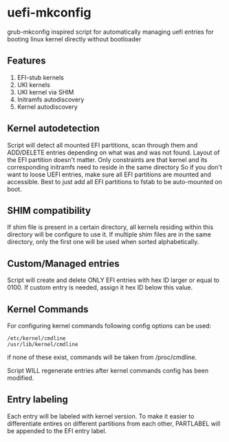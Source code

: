 # uefi-mkconfig
grub-mkconfig inspired script for automatically managing uefi entries for booting linux kernel directly without bootloader

## Features

1. EFI-stub kernels
2. UKI kernels
3. UKI kernel via SHIM
4. Initramfs autodiscovery
5. Kernel autodiscovery

## Kernel autodetection

Script will detect all mounted EFI partitions, scan through them and ADD/DELETE entries depending on what was and was not found.
Layout of the EFI partition doesn't matter. Only constraints are that kernel and its corresponding initramfs need to reside in the same directory
So if you don't want to loose UEFI entries, make sure all EFI partitions are mounted and accessible.
Best to just add all EFI partitions to fstab to be auto-mounted on boot.

## SHIM compatibility

If shim file is present in a certain directory, all kernels residing within this directory will be configure to use it.
If multiple shim files are in the same directory, only the first one will be used when sorted alphabetically.

## Custom/Managed entries

Script will create and delete ONLY EFI entries with hex ID larger or equal to 0100.
If custom entry is needed, assign it hex ID below this value.

## Kernel Commands

For configuring kernel commands following config options can be used:
```
/etc/kernel/cmdline
/usr/lib/kernel/cmdline
```

if none of these exist, commands will be taken from /proc/cmdline.

Script WILL regenerate entries after kernel commands config has been modified.

## Entry labeling

Each entry will be labeled with kernel version.
To make it easier to differentiate entires on different partitions from each other, PARTLABEL will be appended to the EFI entry label.
